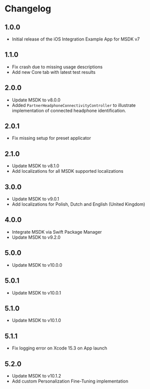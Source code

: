 # Changelog

## 1.0.0

- Initial release of the iOS Integration Example App for MSDK v7

## 1.1.0
- Fix crash due to missing usage descriptions
- Add new Core tab with latest test results

## 2.0.0
- Update MSDK to v8.0.0
- Added `PartnerHeadphoneConnectivityController` to illustrate implementation of connected headphone identification.

## 2.0.1
- Fix missing setup for preset applicator

## 2.1.0
- Update MSDK to v8.1.0
- Add localizations for all MSDK supported localizations

## 3.0.0
- Update MSDK to v9.0.1
- Add localizations for Polish, Dutch and English (United Kingdom)

## 4.0.0
- Integrate MSDK via Swift Package Manager
- Update MSDK to v9.2.0

## 5.0.0
- Update MSDK to v10.0.0

## 5.0.1
- Update MSDK to v10.0.1

## 5.1.0
- Update MSDK to v10.1.0

## 5.1.1
- Fix logging error on Xcode 15.3 on App launch

## 5.2.0
- Update MSDK to v10.1.2
- Add custom Personalization Fine-Tuning implementation

